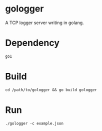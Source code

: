 gologger
====

A TCP logger server writing in golang.


# Dependency

``` clojure
go1
```

# Build

``` clojure
cd /path/to/gologger && go build gologger
```

# Run

``` clojure
./gologger -c example.json
```
